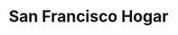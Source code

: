 ---
title: "San Francisco Hogar"
url: /san-fernando-del-valle-de-catamarca/san-francisco-hogar/
shop: electrónica
---